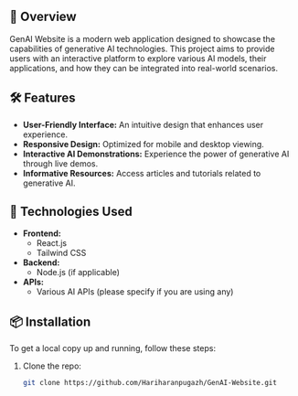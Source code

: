 ## 🌟 Overview
GenAI Website is a modern web application designed to showcase the capabilities of generative AI technologies. This project aims to provide users with an interactive platform to explore various AI models, their applications, and how they can be integrated into real-world scenarios.

## 🛠️ Features
- **User-Friendly Interface:** An intuitive design that enhances user experience.
- **Responsive Design:** Optimized for mobile and desktop viewing.
- **Interactive AI Demonstrations:** Experience the power of generative AI through live demos.
- **Informative Resources:** Access articles and tutorials related to generative AI.

## 🚀 Technologies Used
- **Frontend:** 
  - React.js
  - Tailwind CSS
- **Backend:** 
  - Node.js (if applicable)
- **APIs:** 
  - Various AI APIs (please specify if you are using any)

## 📦 Installation

To get a local copy up and running, follow these steps:

1. Clone the repo:
   ```bash
   git clone https://github.com/Hariharanpugazh/GenAI-Website.git
